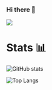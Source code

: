 ### Hi there 👋 <p> ![](https://visitor-badge.laobi.icu/badge?page_id=ken1000minus7.ken1000minus7) </p>   
<!--
**ken1000minus7/ken1000minus7** is a ✨ _special_ ✨ repository because its `README.md` (this file) appears on your GitHub profile.

Here are some ideas to get you started:

- 🔭 I’m currently working on ...
- 🌱 I’m currently learning ...
- 👯 I’m looking to collaborate on ...
- 🤔 I’m looking for help with ...
- 💬 Ask me about ...
- 📫 How to reach me: ...
- 😄 Pronouns: ...
- ⚡ Fun fact: ...
-->
<h1> Stats 📊 </h1>

![GitHub stats](https://github-readme-stats.vercel.app/api?username=ken1000minus7&show_icons=true&theme=tokyonight)

![Top Langs](https://github-readme-stats.vercel.app/api/top-langs/?username=ken1000minus7&layout=compact&theme=tokyonight)
